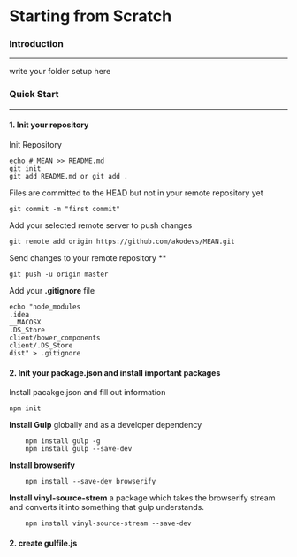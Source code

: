  
# Starting from Scratch 

### Introduction 
------

write your folder setup here


### Quick Start 
------
#### 1. Init your repository  

Init Repository
```
echo # MEAN >> README.md 
git init
git add README.md or git add .
```

Files are committed to the HEAD but not in your remote repository yet    
```
git commit -m "first commit" 
```

Add your selected remote server to push changes 
```
git remote add origin https://github.com/akodevs/MEAN.git
```

Send changes to your remote repository **
```
git push -u origin master
``` 

Add your **.gitignore** file
``` 	
echo "node_modules 
.idea 
__MACOSX 
.DS_Store 
client/bower_components 
client/.DS_Store  
dist" > .gitignore
```

#### 2. Init your package.json  and install important packages

Install pacakge.json and fill out information

``` 
npm init 
```
 
**Install Gulp** globally and as a developer dependency
``` 
	npm install gulp -g
	npm install gulp --save-dev
```

**Install browserify**
``` 
	npm install --save-dev browserify 
```

**Install vinyl-source-strem**
a package which takes the browserify stream and converts it into something that gulp understands.
``` 
	npm install vinyl-source-stream --save-dev
```


#### 2. create gulfile.js

